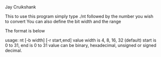 Jay Cruikshank

This to use this program simply type ./nt followed by the number you wish to convert 
You can also define the bit width and the range

The format is below

usage: nt [-b width] [-r start,end] value
width is 4, 8, 16, 32 (default)
start is 0 to 31, end is 0 to 31
value can be binary, hexadecimal, unsigned or signed decimal.

